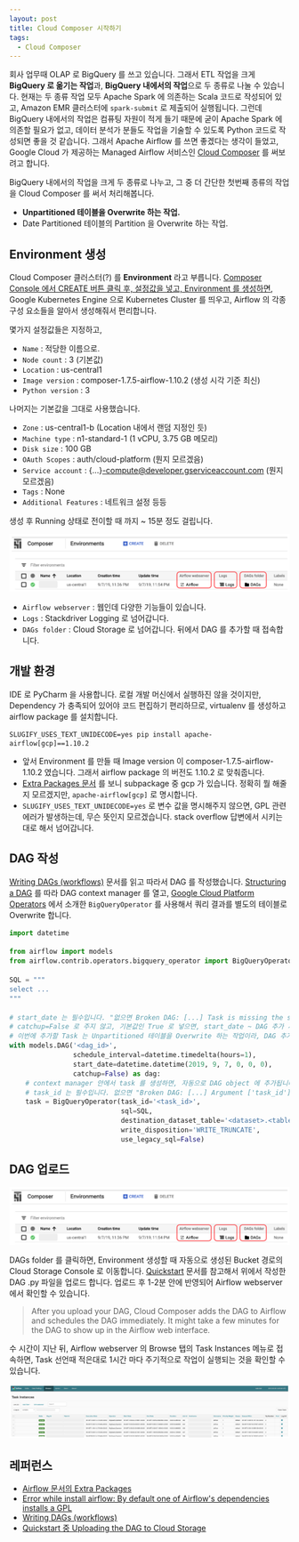 ```yaml
---
layout: post
title: Cloud Composer 시작하기
tags:
  - Cloud Composer
---
```


회사 업무때 OLAP 로 BigQuery 를 쓰고 있습니다. 그래서 ETL 작업을 크게 **BigQuery 로 옮기는 작업**과, **BigQuery 내에서의 작업**으로 두 종류로 나눌 수 있습니다. 현재는 두 종류 작업 모두 Apache Spark 에 의존하는 Scala 코드로 작성되어 있고, Amazon EMR 클러스터에 `spark-submit` 로 제출되어 실행됩니다. 그런데 BigQuery 내에서의 작업은 컴퓨팅 자원이 적게 들기 때문에 굳이 Apache Spark 에 의존할 필요가 없고, 데이터 분석가 분들도 작업을 기술할 수 있도록 Python 코드로 작성되면 좋을 것 같습니다. 그래서 Apache Airflow 를 쓰면 좋겠다는 생각이 들었고, Google Cloud 가 제공하는 Managed Airflow 서비스인 [Cloud Composer](https://cloud.google.com/composer/) 를 써보려고 합니다.

BigQuery 내에서의 작업을 크게 두 종류로 나누고, 그 중 더 간단한 첫번째 종류의 작업을 Cloud Composer 를 써서 처리해봅니다.

- **Unpartitioned 테이블을 Overwrite 하는 작업.**
- Date Partitioned 테이블의 Partition 을 Overwrite 하는 작업.

## Environment 생성

Cloud Composer 클러스터(?) 를 **Environment** 라고 부릅니다. [Composer Console 에서 CREATE 버튼 클릭 후, 설정값을 넣고, Environment 를 생성하면](https://console.cloud.google.com/composer/environments), Google Kubernetes Engine 으로 Kubernetes Cluster 를 띄우고, Airflow 의 각종 구성 요소들을 알아서 생성해줘서 편리합니다.

몇가지 설정값들은 지정하고,

- `Name` : 적당한 이름으로.
- `Node count` : 3 (기본값)
- `Location` : us-central1
- `Image version` : composer-1.7.5-airflow-1.10.2 (생성 시각 기준 최신)
- `Python version` : 3

나머지는 기본값을 그대로 사용했습니다.

- `Zone` : us-central1-b (Location 내에서 랜덤 지정인 듯)
- `Machine type` : n1-standard-1 (1 vCPU, 3.75 GB 메모리)
- `Disk size` : 100 GB
- `OAuth Scopes` : auth/cloud-platform (뭔지 모르겠음)
- `Service account` : {...}-compute@developer.gserviceaccount.com (뭔지 모르겠음)
- `Tags` : None
- `Additional Features` : 네트워크 설정 등등

생성 후 Running 상태로 전이할 때 까지 ~ 15분 정도 걸립니다.

![images/2019-09-08-pic1-environment.png](https://raw.githubusercontent.com/chang12/chang12.github.io/master/images/2019-09-08-pic1-environment.png)

- `Airflow webserver` : 웹인데 다양한 기능들이 있습니다.
- `Logs` : Stackdriver Logging 로 넘어갑니다.
- `DAGs folder` : Cloud Storage 로 넘어갑니다. 뒤에서 DAG 를 추가할 때 접속합니다.

## 개발 환경

IDE 로 PyCharm 을 사용합니다. 로컬 개발 머신에서 실행하진 않을 것이지만, Dependency 가 충족되어 있어야 코드 편집하기 편리하므로, virtualenv 를 생성하고 airflow package 를 설치합니다.

```
SLUGIFY_USES_TEXT_UNIDECODE=yes pip install apache-airflow[gcp]==1.10.2
```

- 앞서 Environment 를 만들 때 Image version 이 composer-1.7.5-airflow-1.10.2 였습니다. 그래서 airflow package 의 버전도 1.10.2 로 맞춰줍니다.
- [Extra Packages 문서](https://airflow.apache.org/installation.html) 를 보니 subpackage 중 gcp 가 있습니다. 정확히 뭘 해줄지 모르겠지만, `apache-airflow[gcp]` 로 명시합니다.
- `SLUGIFY_USES_TEXT_UNIDECODE=yes` 로 변수 값을 명시해주지 않으면, GPL 관련 에러가 발생하는데, 무슨 뜻인지 모르겠습니다. stack overflow 답변에서 시키는대로 해서 넘어갑니다.

## DAG 작성

[Writing DAGs (workflows)](https://cloud.google.com/composer/docs/how-to/using/writing-dags) 문서를 읽고 따라서 DAG 를 작성했습니다. [Structuring a DAG](https://cloud.google.com/composer/docs/how-to/using/writing-dags#structure) 를 따라 DAG context manager 를 열고, [Google Cloud Platform Operators](https://cloud.google.com/composer/docs/how-to/using/writing-dags#gcp_operators) 에서 소개한 `BigQueryOperator` 를 사용해서 쿼리 결과를 별도의 테이블로 Overwrite 합니다.

```python
import datetime

from airflow import models
from airflow.contrib.operators.bigquery_operator import BigQueryOperator

SQL = """
select ...
"""

# start_date 는 필수입니다. "없으면 Broken DAG: [...] Task is missing the start_date parameter" 에러 발생.
# catchup=False 로 주지 않고, 기본값인 True 로 넣으면, start_date ~ DAG 추가 시각까지 schedule_interval 개수 만큼 과거를 다 실행해버립니다.
# 이번에 추가할 Task 는 Unpartitioned 테이블을 Overwrite 하는 작업이라, DAG 추가 시각부터만 잘 실행되는 걸로 충분합니다.
with models.DAG('<dag_id>',
                schedule_interval=datetime.timedelta(hours=1),
                start_date=datetime.datetime(2019, 9, 7, 0, 0, 0),
                catchup=False) as dag:
    # context manager 안에서 task 를 생성하면, 자동으로 DAG object 에 추가됩니다.
    # task_id 는 필수입니다. 없으면 "Broken DAG: [...] Argument ['task_id'] is required" 에러 발생.
    task = BigQueryOperator(task_id='<task_id>',
                            sql=SQL,
                            destination_dataset_table='<dataset>.<table>',
                            write_disposition='WRITE_TRUNCATE',
                            use_legacy_sql=False)

```

## DAG 업로드

![images/2019-09-08-pic1-environment.png](https://raw.githubusercontent.com/chang12/chang12.github.io/master/images/2019-09-08-pic1-environment.png)

DAGs folder 를 클릭하면, Environment 생성할 때 자동으로 생성된 Bucket 경로의 Cloud Storage Console 로 이동합니다. [Quickstart](https://cloud.google.com/composer/docs/quickstart#uploading_the_dag_to) 문서를 참고해서 위에서 작성한 DAG .py 파일을 업로드 합니다. 업로드 후 1-2분 안에 반영되어 Airflow webserver 에서 확인할 수 있습니다.

> After you upload your DAG, Cloud Composer adds the DAG to Airflow and schedules the DAG immediately. It might take a few minutes for the DAG to show up in the Airflow web interface.

수 시간이 지난 뒤, Airflow webserver 의 Browse 탭의 Task Instances 메뉴로 접속하면, Task 선언때 적은대로 1시간 마다 주기적으로 작업이 실행되는 것을 확인할 수 있습니다.

![images/2019-09-08-pic2-task-instances.png](https://raw.githubusercontent.com/chang12/chang12.github.io/master/images/2019-09-08-pic2-task-instances.png)

## 레퍼런스

- [Airflow 문서의 Extra Packages](https://airflow.apache.org/installation.html)
- [Error while install airflow: By default one of Airflow's dependencies installs a GPL](https://stackoverflow.com/questions/52203441/error-while-install-airflow-by-default-one-of-airflows-dependencies-installs-a)
- [Writing DAGs (workflows)](https://cloud.google.com/composer/docs/how-to/using/writing-dags)
- [Quickstart 중 Uploading the DAG to Cloud Storage](https://cloud.google.com/composer/docs/quickstart#uploading_the_dag_to)
